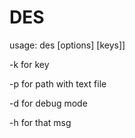 # DES
usage: des [options] [keys]]

-k for key

-p for path with text file

-d for debug mode

-h for that msg
